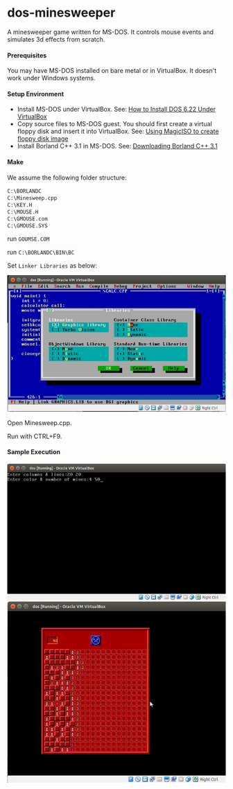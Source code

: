 # dos-minesweeper
A minesweeper game written for MS-DOS. It controls mouse events and simulates 3d effects from scratch. 

#### Prerequisites
You may have MS-DOS installed on bare metal or in VirtualBox. It doesn't work under Windows systems.

#### Setup Environment
* Install MS-DOS under VirtualBox.
See: [How to Install DOS 6.22 Under VirtualBox](http://www.instructables.com/id/How-To-Install-DOS-622-Under-VirtualBox/?ALLSTEPS)
* Copy source files to MS-DOS guest. You should first create a virtual floppy disk and insert it into VirtualBox.
See: [Using MagicISO to create floppy disk image](http://www.magiciso.com/tutorials/miso-createfloppyimage.htm)
* Install Borland C++ 3.1 in MS-DOS.
See: [Downloading Borland C++ 3.1](https://winworldpc.com/download/49068656-18DA-11E4-99E5-7054D21A8599)

#### Make
We assume the following folder structure:
```text
C:\BORLANDC
C:\Minesweep.cpp
C:\KEY.H
C:\MOUSE.H
C:\GMOUSE.com
C:\GMOUSE.SYS
```

run `GOUMSE.COM`

run `C:\BORLANDC\BIN\BC`

Set `Linker Libraries` as below:

![linker-libraries](linker-libraries.jpg)

Open Minesweep.cpp.

Run with CTRL+F9.

#### Sample Execution
![screenshot1](screenshot1.jpg)
![screenshot2](screenshot2.jpg)